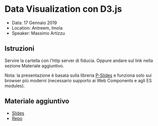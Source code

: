 Data Visualization con D3.js
============================

- Data: 17 Gennaio 2019
- Location: Antreem, Imola
- Speaker: Massimo Artizzu

## Istruzioni

Servire la cartella con l'http server di fiducia. Oppure andare sul link nella
sezione Materiale aggiuntivo.

Nota: la presentazione è basata sulla libreria
[P-Slides](https://github.com/MaxArt2501/p-slides) e funziona solo sui browser
più moderni (necessario supporto ai Web Components e agli ES modules).

## Materiale aggiuntivo

- [Slides](https://maxart2501.github.io/d3-talk/devromagna/)
- [Repo](https://github.com/MaxArt2501/d3-talk)

